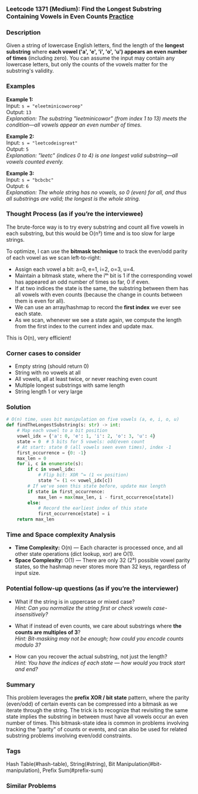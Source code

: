 ### Leetcode 1371 (Medium): Find the Longest Substring Containing Vowels in Even Counts [Practice](https://leetcode.com/problems/find-the-longest-substring-containing-vowels-in-even-counts)

### Description  
Given a string of lowercase English letters, find the length of the **longest substring** where **each vowel ('a', 'e', 'i', 'o', 'u') appears an even number of times** (including zero). You can assume the input may contain any lowercase letters, but only the counts of the vowels matter for the substring's validity.

### Examples  

**Example 1:**  
Input: `s = "eleetminicoworoep"`  
Output: `13`  
*Explanation: The substring "leetminicowor" (from index 1 to 13) meets the condition—all vowels appear an even number of times.*

**Example 2:**  
Input: `s = "leetcodeisgreat"`  
Output: `5`  
*Explanation: "leetc" (indices 0 to 4) is one longest valid substring—all vowels counted evenly.*

**Example 3:**  
Input: `s = "bcbcbc"`  
Output: `6`  
*Explanation: The whole string has no vowels, so 0 (even) for all, and thus all substrings are valid; the longest is the whole string.*

### Thought Process (as if you’re the interviewee)  
The brute-force way is to try every substring and count all five vowels in each substring, but this would be O(n²) time and is too slow for large strings.

To optimize, I can use the **bitmask technique** to track the even/odd parity of each vowel as we scan left-to-right:

- Assign each vowel a bit: a=0, e=1, i=2, o=3, u=4.
- Maintain a bitmask state, where the iᵗʰ bit is 1 if the corresponding vowel has appeared an odd number of times so far, 0 if even.
- If at two indices the state is the same, the substring between them has all vowels with even counts (because the change in counts between them is even for all).
- We can use an array/hashmap to record the **first index** we ever see each state.
- As we scan, whenever we see a state again, we compute the length from the first index to the current index and update max.

This is O(n), very efficient!

### Corner cases to consider  
- Empty string (should return 0)
- String with no vowels at all
- All vowels, all at least twice, or never reaching even count
- Multiple longest substrings with same length
- String length 1 or very large

### Solution

```python
# O(n) time, uses bit manipulation on five vowels (a, e, i, o, u)
def findTheLongestSubstring(s: str) -> int:
    # Map each vowel to a bit position
    vowel_idx = {'a': 0, 'e': 1, 'i': 2, 'o': 3, 'u': 4}
    state = 0  # 5 bits for 5 vowels: odd/even count
    # At start: state 0 (all vowels seen even times), index -1
    first_occurrence = {0: -1}
    max_len = 0
    for i, c in enumerate(s):
        if c in vowel_idx:
            # Flip bit: XOR ^= (1 << position)
            state ^= (1 << vowel_idx[c])
        # If we've seen this state before, update max length
        if state in first_occurrence:
            max_len = max(max_len, i - first_occurrence[state])
        else:
            # Record the earliest index of this state
            first_occurrence[state] = i
    return max_len
```

### Time and Space complexity Analysis  
- **Time Complexity:** O(n) — Each character is processed once, and all other state operations (dict lookup, xor) are O(1).
- **Space Complexity:** O(1) — There are only 32 (2⁵) possible vowel parity states, so the hashmap never stores more than 32 keys, regardless of input size.

### Potential follow-up questions (as if you’re the interviewer)  

- What if the string is in uppercase or mixed case?  
  *Hint: Can you normalize the string first or check vowels case-insensitively?*

- What if instead of even counts, we care about substrings where **the counts are multiples of 3**?  
  *Hint: Bit-masking may not be enough; how could you encode counts modulo 3?*

- How can you recover the actual substring, not just the length?  
  *Hint: You have the indices of each state — how would you track start and end?*

### Summary
This problem leverages the **prefix XOR / bit state** pattern, where the parity (even/odd) of certain events can be compressed into a bitmask as we iterate through the string. The trick is to recognize that revisiting the same state implies the substring in between must have all vowels occur an even number of times. This bitmask-state idea is common in problems involving tracking the "parity" of counts or events, and can also be used for related substring problems involving even/odd constraints.

### Tags
Hash Table(#hash-table), String(#string), Bit Manipulation(#bit-manipulation), Prefix Sum(#prefix-sum)

### Similar Problems
